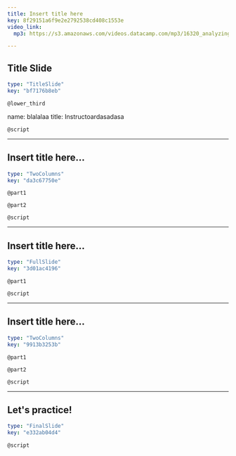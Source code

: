 ```yaml
---
title: Insert title here
key: 8f29151a6f9e2e2792538cd408c1553e
video_link:
  mp3: https://s3.amazonaws.com/videos.datacamp.com/mp3/16320_analyzing_iot_data_in_python/v1/16320_ch1_2.mp3

---
```

## Title Slide

```yaml
type: "TitleSlide"
key: "bf7176b8eb"
```

`@lower_third`

name: blalalaa
title: Instructoardasadasa


`@script`



---
## Insert title here...

```yaml
type: "TwoColumns"
key: "da3c67750e"
```

`@part1`



`@part2`



`@script`



---
## Insert title here...

```yaml
type: "FullSlide"
key: "3d01ac4196"
```

`@part1`



`@script`



---
## Insert title here...

```yaml
type: "TwoColumns"
key: "9913b3253b"
```

`@part1`



`@part2`



`@script`



---
## Let's practice!

```yaml
type: "FinalSlide"
key: "e332ab04d4"
```

`@script`


